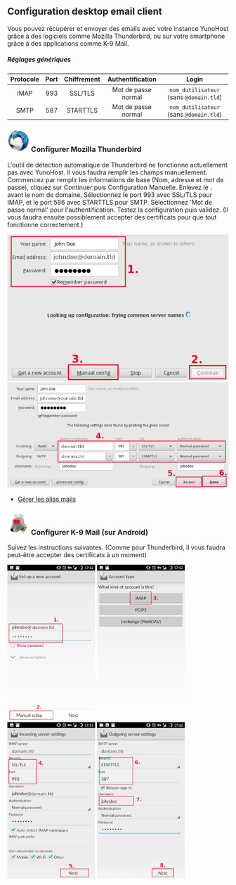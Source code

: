 ## Configuration desktop email client

Vous pouvez récupérer et envoyer des emails avec votre instance YunoHost grâce à des logiciels comme Mozilla Thunderbird, ou sur votre smartphone grâce à des applications comme K-9 Mail.

##### Réglages génériques

| Protocole | Port | Chiffrement | Authentification    | Login                                   |
| :--:      | :-:  | :--:        | :--:                | :--:                                    | 
| IMAP      | 993  | SSL/TLS     | Mot de passe normal | `nom_dutilisateur` (sans `@domain.tld`) |
| SMTP      | 587  | STARTTLS    | Mot de passe normal | `nom_dutilisateur` (sans `@domain.tld`) |

### <img src="images/thunderbird.png" width=50> Configurer Mozilla Thunderbird

L'outil de détection automatique de Thunderbird ne fonctionne actuellement pas avec YunoHost. Il vous faudra remplir les champs manuellement. Commencez par remplir les informations de base (Nom, adresse et mot de passe), cliquez sur Continuer puis Configuration Manuelle. Enlevez le `.` avant le nom de domaine. Sélectionnez le port 993 avec SSL/TLS pour IMAP, et le port 586 avec STARTTLS pour SMTP. Sélectionnez 'Mot de passe normal' pour l'authentification. Testez la configuration puis validez. (Il vous faudra ensuite possiblement accepter des certificats pour que tout fonctionne correctement.)

<img src="/images/thunderbird_config_1.png" width=900>
<img src="/images/thunderbird_config_2.png" width=900>

* [Gérer les alias mails](https://support.mozilla.org/en-US/kb/configuring-email-aliases)

### <img src="images/k9mail.png" width=50> Configurer K-9 Mail (sur Android)

Suivez les instructions suivantes. (Comme pour Thunderbird, il vous faudra peut-être accepter des certificats à un moment)

<a href="/images/k9mail_config_1.png"><img src="/images/k9mail_config_1.png" width=200/></a>
<a href="/images/k9mail_config_2.png"><img src="/images/k9mail_config_2.png" width=200/></a>
<a href="/images/k9mail_config_3.png"><img src="/images/k9mail_config_3.png" width=200/></a>
<a href="/images/k9mail_config_4.png"><img src="/images/k9mail_config_4.png" width=200/></a>
